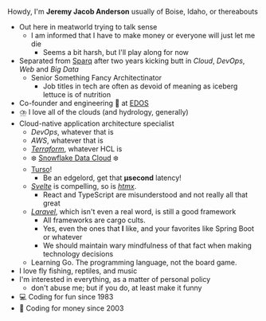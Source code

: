 Howdy, I'm **Jeremy Jacob Anderson** usually of Boise, Idaho, or thereabouts
- Out here in meatworld trying to talk sense
  - I am informed that I have to make money or everyone will just let me die
    - Seems a bit harsh, but I'll play along for now
- Separated from [Sparq](https://teamsparq.com) after two years kicking butt in _Cloud_, _DevOps_, _Web_ and _Big Data_
  - Senior Something Fancy Architectinator
    - Job titles in tech are often as devoid of meaning as iceberg lettuce is of nutrition
- Co-founder and engineering 👑 at [EDOS](https://edos.io)
- ⛈️ I love all of the clouds (and hydrology, generally)
- Cloud-native application architecture specialist
  - _DevOps_, whatever that is
  - _AWS_, whatever that is
  - _[Terraform](https://www.terraform.io/)_, whatever HCL is
  - ❄️ [Snowflake Data Cloud](https://www.snowflake.com/en/) ❄️
  - [Turso](https://turso.tech/)!
    -   Be an edgelord, get that **µsecond** latency!
  - _[Svelte](https://svelte.dev/)_ is compelling, so is _[htmx](https://htmx.org/)_.
    - React and TypeScript are misunderstood and not really all that great
  - _[Laravel](https://laravel.com/)_, which isn't even a real word, is still a good framework
    - All frameworks are cargo cults.
    -   Yes, even the ones that **I** like, and your favorites like Spring Boot or whatever
      - We should maintain wary mindfulness of that fact when making technology decisions
  - Learning Go. The programming language, not the board game.
- I love fly fishing, reptiles, and music
- I'm interested in everything, as a matter of personal policy
  - don't abuse me; but if you do, at least make it funny
- 💻 Coding for fun since 1983
- 💸 Coding for money since 2003
